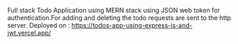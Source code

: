Full stack Todo Application using MERN stack using  JSON web token for authentication.For adding and deleting the todo requests are sent to the http server.
Deployed on : https://todos-app-using-express-js-and-jwt.vercel.app/
